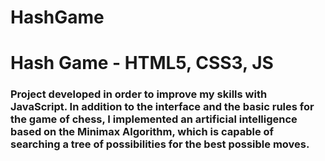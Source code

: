 # HashGame

<h1>Hash Game - HTML5, CSS3, JS</h1>

<h3>Project developed in order to improve my skills with JavaScript.
In addition to the interface and the basic rules for the game of chess, I implemented an artificial intelligence based on the Minimax Algorithm, which is capable of searching a tree of possibilities for the best possible moves.</h3>
